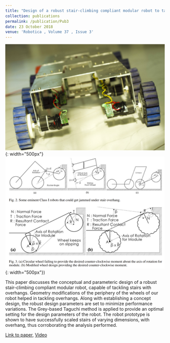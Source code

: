 ```yaml
---
title: "Design of a robust stair-climbing compliant modular robot to tackle overhang on stairs"
collection: publications
permalink: /publication/Pub3
date: 23 October 2018
venue: 'Robotica , Volume 37 , Issue 3'
---
```


![Stair Robot](/images/stairrobot.png){: width="500px"} ![Overhangs](/images/overhangs.png){: width="500px"})

This paper discusses the conceptual and parameteric design of a robust stair-climbing compliant modular robot, capable of tackling stairs with overhangs. Geometry modifications of the periphery of the wheels of our robot helped in tackling overhangs. Along with establishing a concept design, the robust design parameters are set to minimize performance variations. The Grey-based Taguchi method is applied to provide an optimal setting for the design parameters of the robot. The robot prototype is shown to have successfully scaled stairs of varying dimensions, with overhang, thus corroborating the analysis performed.

[Link to paper](/files/overhangs.pdf), [Video](https://youtu.be/GXY6U_79axM)